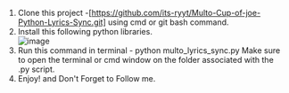 1. Clone this project -[https://github.com/its-ryyt/Multo-Cup-of-joe-Python-Lyrics-Sync.git] using cmd or git bash command.
2. Install this following python libraries.
   <br>
   ![image](https://github.com/user-attachments/assets/19983372-5fcb-408a-b888-41d682d4b969)
   <br>
3. Run this command in terminal - python multo_lyrics_sync.py
   Make sure to open the terminal or cmd window on the folder associated with the .py script.
4. Enjoy! and Don't Forget to Follow me.

